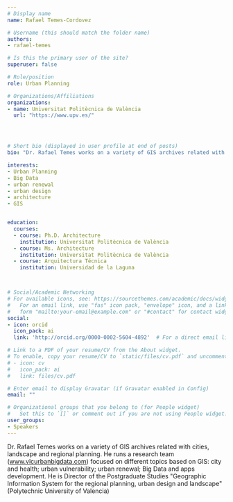 ```yaml
---
# Display name
name: Rafael Temes-Cordovez

# Username (this should match the folder name)
authors:
- rafael-temes

# Is this the primary user of the site?
superuser: false

# Role/position
role: Urban Planning

# Organizations/Affiliations
organizations:
- name: Universitat Politècnica de València
  url: "https://www.upv.es/"




# Short bio (displayed in user profile at end of posts)
bio: "Dr. Rafael Temes works on a variety of GIS archives related with cities, landscape and regional planning. He runs a research team (www.vlcurbanbigdata.com) focused on different topics based on GIS: city and health; urban vulnerability; urban renewal; Big Data and apps development. He is Director of the Postgraduate Studies 'Geographic Information System for the regional planning, urban design and landscape' (Polytechnic University of Valencia)"

interests:
- Urban Planning
- Big Data
- urban renewal
- urban design
- architecture
- GIS


education:
  courses:
  - course: Ph.D. Architecture
    institution: Universitat Politècnica de València
  - course: Ms. Architecture
    institution: Universitat Politècnica de València
  - course: Arquitectura Técnica
    institution: Universidad de la Laguna



# Social/Academic Networking
# For available icons, see: https://sourcethemes.com/academic/docs/widgets/#icons
#   For an email link, use "fas" icon pack, "envelope" icon, and a link in the
#   form "mailto:your-email@example.com" or "#contact" for contact widget.
social:
- icon: orcid
  icon_pack: ai
  link: 'http://orcid.org/0000-0002-5604-4892'  # For a direct email link, use "mailto:test@example.org".

# Link to a PDF of your resume/CV from the About widget.
# To enable, copy your resume/CV to `static/files/cv.pdf` and uncomment the lines below.
# - icon: cv
#   icon_pack: ai
#   link: files/cv.pdf

# Enter email to display Gravatar (if Gravatar enabled in Config)
email: ""

# Organizational groups that you belong to (for People widget)
#   Set this to `[]` or comment out if you are not using People widget.
user_groups:
- Speakers
---
```


Dr. Rafael Temes works on a variety of GIS archives related with cities, landscape and regional planning. He runs a research team (www.vlcurbanbigdata.com) focused on different topics based on GIS: city and health; urban vulnerability; urban renewal; Big Data and apps development. He is Director of the Postgraduate Studies "Geographic Information System for the regional planning, urban design and landscape" (Polytechnic University of Valencia)
